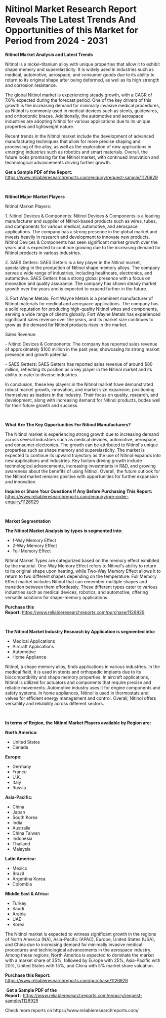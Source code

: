 <p><h1>Nitinol Market Research Report Reveals The Latest Trends And Opportunities of this Market for Period from 2024 - 2031</h1></p><p><strong>Nitinol Market Analysis and Latest Trends</strong></p>
<p><p>Nitinol is a nickel-titanium alloy with unique properties that allow it to exhibit shape memory and superelasticity. It is widely used in industries such as medical, automotive, aerospace, and consumer goods due to its ability to return to its original shape after being deformed, as well as its high strength and corrosion resistance.</p><p>The global Nitinol market is experiencing steady growth, with a CAGR of 7.6% expected during the forecast period. One of the key drivers of this growth is the increasing demand for minimally invasive medical procedures, as Nitinol is commonly used in medical devices such as stents, guidewires, and orthodontic braces. Additionally, the automotive and aerospace industries are adopting Nitinol for various applications due to its unique properties and lightweight nature.</p><p>Recent trends in the Nitinol market include the development of advanced manufacturing techniques that allow for more precise shaping and processing of the alloy, as well as the exploration of new applications in emerging industries such as robotics and smart materials. Overall, the future looks promising for the Nitinol market, with continued innovation and technological advancements driving further growth.</p></p>
<p><strong>Get a Sample PDF of the Report:&nbsp;</strong> <a href="https://www.reliableresearchreports.com/enquiry/request-sample/1126929">https://www.reliableresearchreports.com/enquiry/request-sample/1126929</a></p>
<p>&nbsp;</p>
<p><strong>Nitinol Major Market Players</strong></p>
<p><p>Nitinol Market Players:</p><p>1. Nitinol Devices & Components: Nitinol Devices & Components is a leading manufacturer and supplier of Nitinol-based products such as wires, tubes, and components for various medical, automotive, and aerospace applications. The company has a strong presence in the global market and invests heavily in research and development to innovate new products. Nitinol Devices & Components has seen significant market growth over the years and is expected to continue growing due to the increasing demand for Nitinol products in various industries.</p><p>2. SAES Getters: SAES Getters is a key player in the Nitinol market, specializing in the production of Nitinol shape memory alloys. The company serves a wide range of industries, including healthcare, electronics, and automotive. SAES Getters has a strong global presence with a focus on innovation and quality assurance. The company has shown steady market growth over the years and is expected to expand further in the future.</p><p>3. Fort Wayne Metals: Fort Wayne Metals is a prominent manufacturer of Nitinol materials for medical and aerospace applications. The company has a solid reputation for producing high-quality Nitinol wires and components, serving a wide range of clients globally. Fort Wayne Metals has experienced significant sales revenue over the years, and its market size continues to grow as the demand for Nitinol products rises in the market.</p><p>Sales Revenue:</p><p>- Nitinol Devices & Components: The company has reported sales revenue of approximately $100 million in the past year, showcasing its strong market presence and growth potential.</p><p>  </p><p>- SAES Getters: SAES Getters has reported sales revenue of around $80 million, reflecting its position as a key player in the Nitinol market and its ability to cater to diverse industries.</p><p>In conclusion, these key players in the Nitinol market have demonstrated robust market growth, innovation, and market size expansion, positioning themselves as leaders in the industry. Their focus on quality, research, and development, along with increasing demand for Nitinol products, bodes well for their future growth and success.</p></p>
<p>&nbsp;</p>
<p><strong>What Are The Key Opportunities For Nitinol Manufacturers?</strong></p>
<p><p>The Nitinol market is experiencing strong growth due to increasing demand across several industries such as medical devices, automotive, aerospace, and consumer electronics. The growth can be attributed to Nitinol's unique properties such as shape memory and superelasticity. The market is expected to continue its upward trajectory as the use of Nitinol expands into new applications and industries. Key factors driving growth include technological advancements, increasing investments in R&D, and growing awareness about the benefits of using Nitinol. Overall, the future outlook for the Nitinol market remains positive with opportunities for further expansion and innovation.</p></p>
<p><strong>Inquire or Share Your Questions If Any Before Purchasing This Report:</strong> <a href="https://www.reliableresearchreports.com/enquiry/pre-order-enquiry/1126929">https://www.reliableresearchreports.com/enquiry/pre-order-enquiry/1126929</a></p>
<p>&nbsp;</p>
<p><strong>Market Segmentation</strong></p>
<p><strong>The Nitinol Market Analysis by types is segmented into:</strong></p>
<p><ul><li>1-Way Memory Effect</li><li>2-Way Memory Effect</li><li>Full Memory Effect</li></ul></p>
<p><p>Nitinol Market Types are categorized based on the memory effect exhibited by the material. One-Way Memory Effect refers to Nitinol's ability to return to its original shape upon heating, while Two-Way Memory Effect allows it to return to two different shapes depending on the temperature. Full Memory Effect market includes Nitinol that can remember multiple shapes and transition between them effortlessly. These different types cater to various industries such as medical devices, robotics, and automotive, offering versatile solutions for shape-memory applications.</p></p>
<p><strong>Purchase this Report:&nbsp;</strong><a href="https://www.reliableresearchreports.com/purchase/1126929">https://www.reliableresearchreports.com/purchase/1126929</a></p>
<p>&nbsp;</p>
<p><strong>The Nitinol Market Industry Research by Application is segmented into:</strong></p>
<p><ul><li>Medical Applications</li><li>Aircraft Applications</li><li>Automotive</li><li>Home Appliance</li></ul></p>
<p><p>Nitinol, a shape memory alloy, finds applications in various industries. In the medical field, it is used in stents and orthopedic implants due to its biocompatibility and shape memory properties. In aircraft applications, Nitinol is utilized for actuators and components that require precise and reliable movements. Automotive industry uses it for engine components and safety systems. In home appliances, Nitinol is used in thermostats and valves for efficient energy management and control. Overall, Nitinol offers versatility and reliability across different sectors.</p></p>
<p>&nbsp;</p>
<p><strong>In terms of Region, the Nitinol Market Players available by Region are:</strong></p>
<p>
    <p> <strong> North America: </strong>
        <ul>
            <li>United States</li>
            <li>Canada</li>
        </ul>
        </p> 
    <p> <strong> Europe: </strong>
        <ul>
            <li>Germany</li>
            <li>France</li>
            <li>U.K.</li>
            <li>Italy</li>
            <li>Russia</li>
        </ul>
        </p> 
    <p> <strong> Asia-Pacific: </strong>
        <ul>
            <li>China</li>
            <li>Japan</li>
            <li>South Korea</li>
            <li>India</li>
            <li>Australia</li>
            <li>China Taiwan</li>
            <li>Indonesia</li>
            <li>Thailand</li>
            <li>Malaysia</li>
        </ul>
        </p> 
    <p> <strong> Latin America: </strong>
        <ul>
            <li>Mexico</li>
            <li>Brazil</li>
            <li>Argentina Korea</li>
            <li>Colombia</li>
        </ul>
        </p> 
    <p> <strong> Middle East & Africa: </strong>
        <ul>
            <li>Turkey</li>
            <li>Saudi</li>
            <li>Arabia</li>
            <li>UAE</li>
            <li>Korea</li>
        </ul>
    </p>
    </p>
<p><p>The Nitinol market is expected to witness significant growth in the regions of North America (NA), Asia-Pacific (APAC), Europe, United States (USA), and China due to increasing demand for minimally invasive medical procedures and technological advancements in the aerospace industry. Among these regions, North America is expected to dominate the market with a market share of 35%, followed by Europe with 25%, Asia-Pacific with 20%, United States with 15%, and China with 5% market share valuation.</p></p>
<p><strong>Purchase this Report: </strong><a href="https://www.reliableresearchreports.com/purchase/1126929">https://www.reliableresearchreports.com/purchase/1126929</a></p>
<p>&nbsp;<strong>Get a Sample PDF of the Report:&nbsp;&nbsp;</strong><a href="https://www.reliableresearchreports.com/enquiry/request-sample/1126929">https://www.reliableresearchreports.com/enquiry/request-sample/1126929</a></p>
<p><strong></strong></p>
<p>Check more reports on https://www.reliableresearchreports.com/</p>